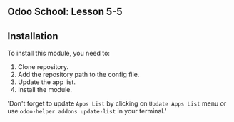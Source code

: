 Odoo School: Lesson 5-5
-----------
Installation
-----------

To install this module, you need to:

1. Clone repository.
2. Add the repository path to the config file.
3. Update the app list.
4. Install the module.

'Don't forget to update `Apps List` by clicking on `Update Apps List` menu or use ` odoo-helper addons update-list
` in your terminal.'
